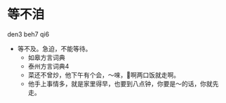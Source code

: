# 等不洎
den3 beh7 qi6
+ 等不及。急迫，不能等待。
  * 如皋方言词典
  * 泰州方言词典4
  - 菜还不曾炒，他下午有个会，～唻，𢻷啊两口饭就走啊。
  - 他手上事情多，就是家里得早，也要到八点钟，你要是～的话，你就先走。
